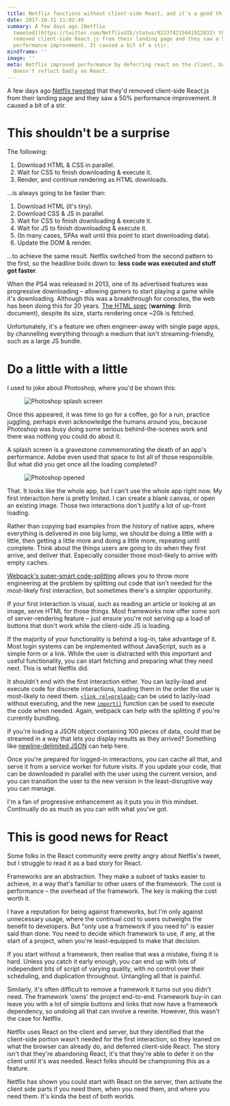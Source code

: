 ```yaml
---
title: Netflix functions without client-side React, and it's a good thing
date: 2017-10-31 11:02:49
summary: A few days ago [Netflix
  tweeted](https://twitter.com/NetflixUIE/status/923374215041912833) that they'd
  removed client-side React.js from their landing page and they saw a 50%
  performance improvement. It caused a bit of a stir.
mindframe: ''
image: ''
meta: Netflix improved performance by deferring react on the client, but this
  doesn't reflect badly on React.
---
```


A few days ago [Netflix tweeted](https://twitter.com/NetflixUIE/status/923374215041912833) that they'd removed client-side React.js from their landing page and they saw a 50% performance improvement. It caused a bit of a stir.

# This shouldn't be a surprise

The following:

1. Download HTML & CSS in parallel.
1. Wait for CSS to finish downloading & execute it.
1. Render, and continue rendering as HTML downloads.

…is always going to be faster than:

1. Download HTML (it's tiny).
1. Download CSS & JS in parallel.
1. Wait for CSS to finish downloading & execute it.
1. Wait for JS to finish downloading & execute it.
1. (In many cases, SPAs wait until this point to start downloading data).
1. Update the DOM & render.

…to achieve the same result. Netflix switched from the second pattern to the first, so the headline boils down to: **less code was executed and stuff got faster**.

When the PS4 was released in 2013, one of its advertised features was progressive downloading – allowing gamers to start playing a game while it's downloading. Although this was a breakthrough for consoles, the web has been doing this for 20 years. [The HTML spec](https://html.spec.whatwg.org/) (**warning**: 8mb document), despite its size, starts rendering once ~20k is fetched.

Unfortunately, it's a feature we often engineer-away with single page apps, by channelling everything through a medium that isn't streaming-friendly, such as a large JS bundle.

# Do a little with a little

I used to joke about Photoshop, where you'd be shown this:

<figure class="full-figure">
<img src="asset-url:./photoshop-splash.png" alt="Photoshop splash screen">
</figure>

Once this appeared, it was time to go for a coffee, go for a run, practice juggling, perhaps even acknowledge the humans around you, because Photoshop was busy doing some serious behind-the-scenes work and there was nothing you could do about it.

A splash screen is a gravestone commemorating the death of an app's performance. Adobe even used that space to list all of those responsible. But what did you get once all the loading completed?

<figure class="full-figure">
<img src="asset-url:./photoshop-open.png" alt="Photoshop opened">
</figure>

That. It looks like the whole app, but I can't use the whole app right now. My first interaction here is pretty limited. I can create a blank canvas, or open an existing image. Those two interactions don't justify a lot of up-front loading.

Rather than copying bad examples from the history of native apps, where everything is delivered in one big lump, we should be doing a little with a little, then getting a little more and doing a little more, repeating until complete. Think about the things users are going to do when they first arrive, and deliver that. Especially consider those most-likely to arrive with empty caches.

[Webpack's super-smart code-splitting](https://webpack.js.org/guides/code-splitting/) allows you to throw more engineering at the problem by splitting out code that isn't needed for the most-likely first interaction, but sometimes there's a simpler opportunity.

If your first interaction is visual, such as reading an article or looking at an image, serve HTML for those things. Most frameworks now offer some sort of server-rendering feature – just ensure you're not serving up a load of buttons that don't work while the client-side JS is loading.

If the majority of your functionality is behind a log-in, take advantage of it. Most login systems can be implemented without JavaScript, such as a simple form or a link. While the user is distracted with this important and useful functionality, you can start fetching and preparing what they need next. This is what Netflix did.

It shouldn't end with the first interaction either. You can lazily-load and execute code for discrete interactions, loading them in the order the user is most-likely to need them. [`<link rel=preload>`](https://developer.mozilla.org/en-US/docs/Web/HTML/Preloading_content) can be used to lazily-load without executing, and the new [`import()`](https://github.com/tc39/proposal-dynamic-import) function can be used to execute the code when needed. Again, webpack can help with the splitting if you're currently bundling.

If you're loading a JSON object containing 100 pieces of data, could that be streamed in a way that lets you display results as they arrived? Something like [newline-delimited JSON](/2016/fun-hacks-faster-content/#newline-delimited-json) can help here.

Once you're prepared for logged-in interactions, you can cache all that, and serve it from a service worker for future visits. If you update your code, that can be downloaded in parallel with the user using the current version, and you can transition the user to the new version in the least-disruptive way you can manage.

I'm a fan of progressive enhancement as it puts you in this mindset. Continually do as much as you can with what you've got.

# This is good news for React

Some folks in the React community were pretty angry about Netflix's tweet, but I struggle to read it as a bad story for React.

Frameworks are an abstraction. They make a subset of tasks easier to achieve, in a way that's familiar to other users of the framework. The cost is performance – the overhead of the framework. The key is making the cost worth it.

I have a reputation for being against frameworks, but I'm only against unnecessary usage, where the continual cost to users outweighs the benefit to developers. But "only use a framework if you need to" is easier said than done. You need to decide which framework to use, if any, at the start of a project, when you're least-equipped to make that decision.

If you start without a framework, then realise that was a mistake, fixing it is hard. Unless you catch it early enough, you can end up with lots of independent bits of script of varying quality, with no control over their scheduling, and duplication throughout. Untangling all that is painful.

Similarly, it's often difficult to remove a framework it turns out you didn't need. The framework 'owns' the project end-to-end. Framework buy-in can leave you with a lot of simple buttons and links that now have a framework dependency, so undoing all that can involve a rewrite. However, this wasn't the case for Netflix.

Netflix uses React on the client and server, but they identified that the client-side portion wasn't needed for the first interaction, so they leaned on what the browser can already do, and deferred client-side React. The story isn't that they're abandoning React, it's that they're able to defer it on the client until it's was needed. React folks should be championing this as a feature.

Netflix has shown you could start with React on the server, then activate the client side parts if you need them, when you need them, and where you need them. It's kinda the best of both worlds.
